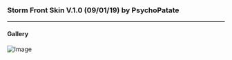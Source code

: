 ### Storm Front Skin V.1.0 (09/01/19) by PsychoPatate
---

#### Gallery
![Image](https://i.imgur.com/GDdxK3b.jpg)